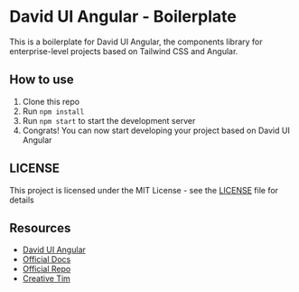 # David UI Angular - Boilerplate
This is a boilerplate for David UI Angular, the components library for enterprise-level projects based on Tailwind CSS and Angular.

## How to use
1. Clone this repo
2. Run `npm install`
3. Run `npm start` to start the development server
4. Congrats! You can now start developing your project based on David UI Angular

## LICENSE
This project is licensed under the MIT License - see the [LICENSE](https://github.com/david-ui-org/david-ui-angular/blob/main/LICENSE.md) file for details

## Resources
- [David UI Angular](https://www.david-ui-angular.com)
- [Official Docs](https://www.david-ui-angular.com/docs/introduction)
- [Official Repo](https://github.com/david-ui-org/david-ui-angular)
- [Creative Tim](https://www.creative-tim.com/)